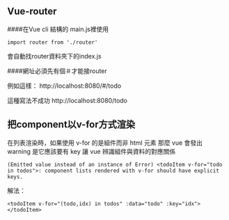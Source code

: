 ## Vue-router
####在Vue cli 結構的 main.js裡使用
```
import router from './router'
```
會自動找router資料夾下的index.js

####網址必須先有個＃才能接router

例如這樣：
http://localhost:8080/#/todo

這種寫法不成功
http://localhost:8080/todo


## 把component以v-for方式渲染
在列表渲染時，如果使用 v-for 的是組件而非 html 元素
那麼 vue 會發出 warning 是它應該要有 key
讓 vue 辨識組件與資料的對應關係

```
(Emitted value instead of an instance of Error) <todoItem v-for="todo in todos">: component lists rendered with v-for should have explicit keys. 
```

解法：

    <todoItem v-for="(todo,idx) in todos" :data="todo" :key="idx"></todoItem>

